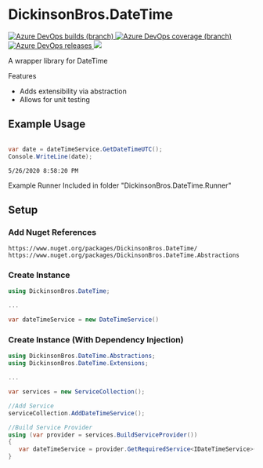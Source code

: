# DickinsonBros.DateTime
<a href="https://dev.azure.com/marksamdickinson/dickinsonbros/_build/latest?definitionId=13&amp;branchName=master"> <img alt="Azure DevOps builds (branch)" src="https://img.shields.io/azure-devops/build/marksamdickinson/DickinsonBros/13/master"> </a> <a href="https://dev.azure.com/marksamdickinson/dickinsonbros/_build/latest?definitionId=13&amp;branchName=master"> <img alt="Azure DevOps coverage (branch)" src="https://img.shields.io/azure-devops/coverage/marksamdickinson/dickinsonbros/13/master"> </a><a href="https://dev.azure.com/marksamdickinson/DickinsonBros/_release?_a=releases&view=mine&definitionId=6"> <img alt="Azure DevOps releases" src="https://img.shields.io/azure-devops/release/marksamdickinson/b5a46403-83bb-4d18-987f-81b0483ef43e/6/7"> </a><a href="https://www.nuget.org/packages/DickinsonBros.DateTime/"><img src="https://img.shields.io/nuget/v/DickinsonBros.DateTime"></a>

A wrapper library for DateTime

Features
* Adds extensibility via abstraction
* Allows for unit testing

<h2>Example Usage</h2>

```C#

var date = dateTimeService.GetDateTimeUTC();
Console.WriteLine(date);

```

    5/26/2020 8:58:20 PM

Example Runner Included in folder "DickinsonBros.DateTime.Runner"

<h2>Setup</h2>

<h3>Add Nuget References</h3>

    https://www.nuget.org/packages/DickinsonBros.DateTime/
    https://www.nuget.org/packages/DickinsonBros.DateTime.Abstractions

<h3>Create Instance</h3>

```C#    
using DickinsonBros.DateTime;

...

var dateTimeService = new DateTimeService()
```

<h3>Create Instance (With Dependency Injection)</h3>

```C#        
using DickinsonBros.DateTime.Abstractions;
using DickinsonBros.DateTime.Extensions;

...  

var services = new ServiceCollection();   

//Add Service
serviceCollection.AddDateTimeService();

//Build Service Provider 
using (var provider = services.BuildServiceProvider())
{
   var dateTimeService = provider.GetRequiredService<IDateTimeService>();
}
```    

